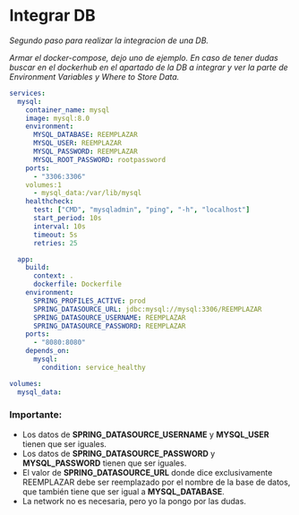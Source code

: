 # Integrar DB

<p>
    <em>Segundo paso para realizar la integracion de una DB.</em>
</p>


<em>Armar el docker-compose, dejo uno de ejemplo. En caso de tener dudas buscar en el dockerhub en el apartado de la DB a integrar y ver la parte de Environment Variables y Where to Store Data.</em>
```yml
services:
  mysql:
    container_name: mysql
    image: mysql:8.0
    environment:
      MYSQL_DATABASE: REEMPLAZAR
      MYSQL_USER: REEMPLAZAR
      MYSQL_PASSWORD: REEMPLAZAR
      MYSQL_ROOT_PASSWORD: rootpassword
    ports:
      - "3306:3306"
    volumes:1
      - mysql_data:/var/lib/mysql
    healthcheck:
      test: ["CMD", "mysqladmin", "ping", "-h", "localhost"]
      start_period: 10s
      interval: 10s
      timeout: 5s
      retries: 25

  app:
    build:
      context: .
      dockerfile: Dockerfile
    environment:
      SPRING_PROFILES_ACTIVE: prod
      SPRING_DATASOURCE_URL: jdbc:mysql://mysql:3306/REEMPLAZAR
      SPRING_DATASOURCE_USERNAME: REEMPLAZAR
      SPRING_DATASOURCE_PASSWORD: REEMPLAZAR
    ports:
      - "8080:8080"
    depends_on:
      mysql:
        condition: service_healthy

volumes:
  mysql_data:

```

### Importante:
- Los datos de **SPRING_DATASOURCE_USERNAME** y **MYSQL_USER** tienen que ser iguales.
- Los datos de **SPRING_DATASOURCE_PASSWORD** y **MYSQL_PASSWORD** tienen que ser iguales.
- El valor de **SPRING_DATASOURCE_URL** donde dice exclusivamente REEMPLAZAR debe ser reemplazado por el nombre de la base de datos, que también tiene que ser igual a **MYSQL_DATABASE**.
- La network no es necesaria, pero yo la pongo por las dudas.
